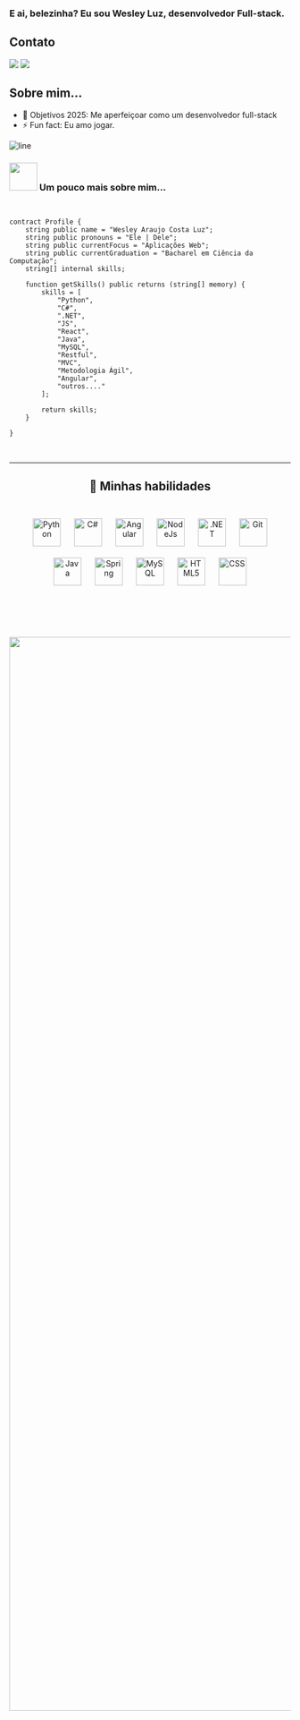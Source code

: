
### E ai, belezinha? Eu sou Wesley Luz, desenvolvedor Full-stack.

<div style="text-align: right">
</div>


## Contato


<a href="https://www.linkedin.com/in/wesley-araujo-costa-luz-19095b127/"><img src="https://img.shields.io/badge/LinkedIn-0077B5?style=for-the-badge&logo=linkedin&logoColor=white"></a>
<a href="mailto:wesley.araujo.50@gmail.com"><img src="https://img.shields.io/badge/Gmail-D14836?style=for-the-badge&logo=gmail&logoColor=white"></a>



## Sobre mim...

- 🥅 Objetivos 2025: Me aperfeiçoar como um desenvolvedor full-stack
- ⚡ Fun fact: Eu amo jogar.


![line](https://cdn.discordapp.com/attachments/842741907720896512/842806312386428948/gif.gif)

### <img src="https://media.giphy.com/media/VgCDAzcKvsR6OM0uWg/giphy.gif" width="50"> Um pouco mais sobre mim...

```solidity


contract Profile {
    string public name = "Wesley Araujo Costa Luz";
    string public pronouns = "Ele | Dele";
    string public currentFocus = "Aplicações Web";
    string public currentGraduation = "Bacharel em Ciência da Computação";
    string[] internal skills;

    function getSkills() public returns (string[] memory) {
        skills = [
            "Python",
            "C#",
            ".NET",
            "JS",
            "React",
            "Java",
            "MySQL",
            "Restful",
            "MVC",
            "Metodologia Ágil",
            "Angular",
            "outros...."
        ];

        return skills;
    }

}

```

<br>

---

<div align="center">

## 🤹 Minhas habilidades

<br>

<img style="margin: 10px" src="https://img.shields.io/badge/python-3670A0?style=for-the-badge&logo=python&logoColor=ffdd54" alt="Python" height="50" />  
<img style="margin: 10px" src="https://img.shields.io/badge/C%23-239120?style=for-the-badge&logo=c-sharp&logoColor=white" alt="C#" height="50" />  
<img style="margin: 10px" src="https://img.shields.io/badge/Angular-DD0031?style=for-the-badge&logo=angular&logoColor=white" alt="Angular" height="50" />  
<img style="margin: 10px" src="https://img.shields.io/badge/node.js-339933?style=for-the-badge&logo=Node.js&logoColor=white" alt="NodeJs" height="50" />  
<img style="margin: 10px" src="https://img.shields.io/badge/.NET-5C2D91?style=for-the-badge&logo=.net&logoColor=white" alt=".NET" height="50" />
<img style="margin: 10px" src="https://img.shields.io/badge/GitHub-100000?style=for-the-badge&logo=github&logoColor=white" alt="Git" height="50" />
<img style="margin: 10px" src="https://img.shields.io/badge/Java-ED8B00?style=for-the-badge&logo=openjdk&logoColor=white" alt="Java" height="50" />
<img style="margin: 10px" src="https://img.shields.io/badge/Spring-6DB33F?style=for-the-badge&logo=spring&logoColor=white" alt="Spring" height="50">
<img style="margin: 10px" src="https://img.shields.io/badge/MySQL-00000F?style=for-the-badge&logo=mysql&logoColor=white" alt="MySQL" height="50">
<img style="margin: 10px" src="https://img.shields.io/badge/HTML5-E34F26?style=for-the-badge&logo=html5&logoColor=white" alt="HTML5" height="50" />
<img style="margin: 10px" src="https://img.shields.io/badge/CSS-239120?&style=for-the-badge&logo=css3&logoColor=white" alt="CSS" height="50" />

</div>

<br>



<br>
<br>

<br>

<img src="https://www.animatedimages.org/data/media/562/animated-line-image-0184.gif" width="1920" height=""></img>
